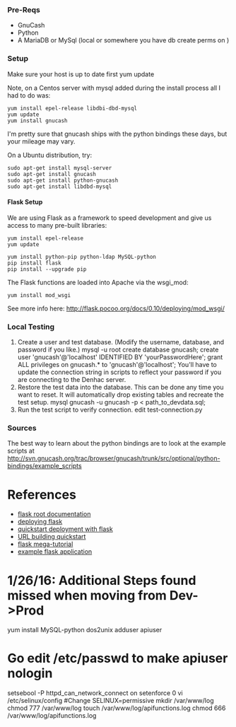<h3>Pre-Reqs</h3>

- GnuCash
- Python
- A MariaDB or MySql (local or somewhere you have db create perms on )

<h3>Setup</h3>

Make sure your host is up to date first
	yum update

Note, on a Centos server with mysql added during the install process all I had to do was:

    yum install epel-release libdbi-dbd-mysql
    yum update
    yum install gnucash

I'm pretty sure that gnucash ships with the python bindings these days, but your mileage may vary.
    
On a Ubuntu distribution, try:
    
    sudo apt-get install mysql-server
    sudo apt-get install gnucash
    sudo apt-get install python-gnucash
    sudo apt-get install libdbd-mysql

<h4>Flask Setup</h4>

We are using Flask as a framework to speed development and give us access to many pre-built libraries:

    yum install epel-release
    yum update

    yum install python-pip python-ldap MySQL-python
    pip install flask
    pip install --upgrade pip

The Flask functions are loaded into Apache via the wsgi_mod:

    yum install mod_wsgi

See more info here:  http://flask.pocoo.org/docs/0.10/deploying/mod_wsgi/


<h3>Local Testing</h3>

1. Create a user and test database.
(Modify the username, database, and password if you like.)
        mysql -u root
        create database gnucash;
        create user 'gnucash'@'localhost' IDENTIFIED BY 'yourPasswordHere';
        grant ALL privileges on gnucash.* to 'gnucash'@'localhost';
You'll have to update the connection string in scripts to reflect your password if you are connecting to the Denhac server.
2. Restore the test data into the database.
This can be done any time you want to reset.  It will automatically drop existing tables and recreate the test setup.
        mysql gnucash -u gnucash -p < path_to_devdata.sql;
3. Run the test script to verify connection.
        edit test-connection.py
    
<h3>Sources</h3>
    
The best way to learn about the python bindings are to look at the example scripts at http://svn.gnucash.org/trac/browser/gnucash/trunk/src/optional/python-bindings/example_scripts


# References

* [flask root documentation](http://flask.pocoo.org/docs/0.10)
* [deploying flask](http://flask.pocoo.org/docs/0.10/deploying/)
* [quickstart deployment with flask](http://flask.pocoo.org/docs/0.10/quickstart/#quickstart-deployment)
* [URL building quickstart](http://flask.pocoo.org/docs/0.10/quickstart/#url-building)
* [flask mega-tutorial](http://blog.miguelgrinberg.com/post/the-flask-mega-tutorial-part-i-hello-world)
* [example flask application](https://github.com/mitsuhiko/flask/blob/master/examples/flaskr/flaskr.py)


# 1/26/16: Additional Steps found missed when moving from Dev->Prod
yum install MySQL-python dos2unix
adduser apiuser
# Go edit /etc/passwd to make apiuser nologin
setsebool -P httpd_can_network_connect on
setenforce 0
vi /etc/selinux/config
#Change  SELINUX=permissive
mkdir /var/www/log
chmod 777 /var/www/log
touch /var/www/log/apifunctions.log
chmod 666 /var/www/log/apifunctions.log
